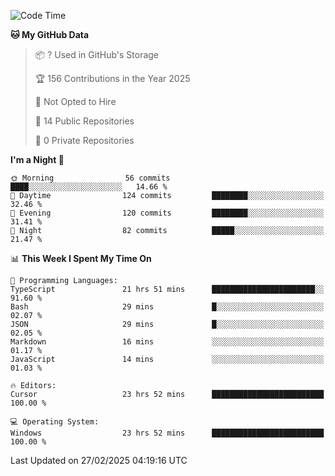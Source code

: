 <!--START_SECTION:waka-->
![Code Time](http://img.shields.io/badge/Code%20Time-6%2C712%20hrs%209%20mins-blue)

**🐱 My GitHub Data** 

> 📦 ? Used in GitHub's Storage 
 > 
> 🏆 156 Contributions in the Year 2025
 > 
> 🚫 Not Opted to Hire
 > 
> 📜 14 Public Repositories 
 > 
> 🔑 0 Private Repositories 
 > 
**I'm a Night 🦉** 

```text
🌞 Morning                56 commits          ████░░░░░░░░░░░░░░░░░░░░░   14.66 % 
🌆 Daytime                124 commits         ████████░░░░░░░░░░░░░░░░░   32.46 % 
🌃 Evening                120 commits         ████████░░░░░░░░░░░░░░░░░   31.41 % 
🌙 Night                  82 commits          █████░░░░░░░░░░░░░░░░░░░░   21.47 % 
```


📊 **This Week I Spent My Time On** 

```text
💬 Programming Languages: 
TypeScript               21 hrs 51 mins      ███████████████████████░░   91.60 % 
Bash                     29 mins             █░░░░░░░░░░░░░░░░░░░░░░░░   02.07 % 
JSON                     29 mins             █░░░░░░░░░░░░░░░░░░░░░░░░   02.05 % 
Markdown                 16 mins             ░░░░░░░░░░░░░░░░░░░░░░░░░   01.17 % 
JavaScript               14 mins             ░░░░░░░░░░░░░░░░░░░░░░░░░   01.03 % 

🔥 Editors: 
Cursor                   23 hrs 52 mins      █████████████████████████   100.00 % 

💻 Operating System: 
Windows                  23 hrs 52 mins      █████████████████████████   100.00 % 
```


 Last Updated on 27/02/2025 04:19:16 UTC
<!--END_SECTION:waka-->

